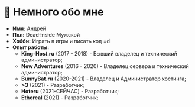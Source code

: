 # 👋 Немного обо мне

* **Имя:** Андрей
* **Пол:** ~~Dead Inside~~ Мужской
* **Хобби:** Играть в игры и писать код =d
* **Опыт работы:**
    - **King-Host.ru** (2017 - 2018) - Бывший владелец и технический администратор;
    - **New Adventures** (2016 - 2020) - Владелец сервера и технический администратор;
    - **BunnyBat.ru** (2020-2021) - Владелец и Администратор хостинга;
    - **>3** (2021) - Разработчик;
    - **Hoteru** (2021-СЕЙЧАС) - Разработчик;
    - **Ethereal** (2021) - Разработчик;
